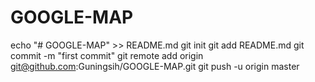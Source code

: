 # GOOGLE-MAP
echo "# GOOGLE-MAP" >> README.md
git init
git add README.md
git commit -m "first commit"
git remote add origin git@github.com:Guningsih/GOOGLE-MAP.git
git push -u origin master
